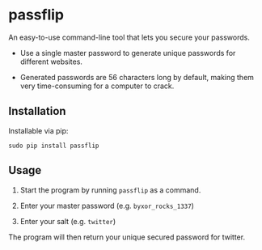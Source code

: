 # passflip

An easy-to-use command-line tool that lets you secure your passwords.

* Use a single master password to generate unique passwords for different websites.

* Generated passwords are 56 characters long by default, making them very time-consuming for a computer to crack.

## Installation

Installable via pip:

`sudo pip install passflip`

## Usage

1. Start the program by running `passflip` as a command.

2. Enter your master password (e.g. `byxor_rocks_1337`)

3. Enter your salt (e.g. `twitter`)

The program will then return your unique secured password for twitter.
